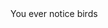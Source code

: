<!DOCTYPE html>
<html lang="en US">
<head> You ever notice birds 
<title> Escape into Nature 

</title>
</head>

